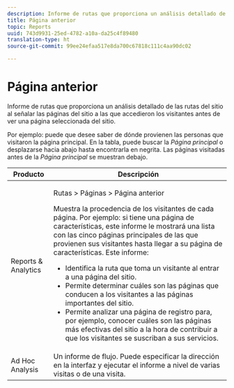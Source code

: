 ```yaml
---
description: Informe de rutas que proporciona un análisis detallado de las rutas del sitio al señalar las páginas del sitio a las que accedieron los visitantes antes de ver una página seleccionada del sitio.
title: Página anterior
topic: Reports
uuid: 743d9931-25ed-4782-a10a-da25c4f89480
translation-type: ht
source-git-commit: 99ee24efaa517e8da700c67818c111c4aa90dc02

---
```



# Página anterior

Informe de rutas que proporciona un análisis detallado de las rutas del sitio al señalar las páginas del sitio a las que accedieron los visitantes antes de ver una página seleccionada del sitio.

Por ejemplo: puede que desee saber de dónde provienen las personas que visitaron la página principal. En la tabla, puede buscar la *Página principal* o desplazarse hacia abajo hasta encontrarla en negrita. Las páginas visitadas antes de la *Página principal* se muestran debajo.

<table id="table_25A2182ACEC94E2190F21B82249577E8"> 
 <thead> 
  <tr> 
   <th colname="col1" class="entry"> Producto </th> 
   <th colname="col2" class="entry"> Descripción </th> 
  </tr> 
 </thead>
 <tbody> 
  <tr> 
   <td colname="col1"> Reports &amp; Analytics </td> 
   <td colname="col2"> <p> <span class="uicontrol"> Rutas</span> &gt; <span class="uicontrol">Páginas</span> &gt; <span class="uicontrol">Página anterior</span> </p> <p>Muestra la procedencia de los visitantes de cada página. Por ejemplo: si tiene una página de características, este informe le mostrará una lista con las cinco páginas principales de las que provienen sus visitantes hasta llegar a su página de características. Este informe: </p> 
    <ul id="ul_940C3FBD466A49CFB0AC56C170997031"> 
     <li id="li_3C27174CC49D4BF7A76227BE1CD44CCC">Identifica la ruta que toma un visitante al entrar a una página del sitio. </li> 
     <li id="li_C2C472CC765C48F8AD97CAE588D8F009">Permite determinar cuáles son las páginas que conducen a los visitantes a las páginas importantes del sitio. </li> 
     <li id="li_9BB7E05FF12A4E43A26ABC379DF5061C">Permite analizar una página de registro para, por ejemplo, conocer cuáles son las páginas más efectivas del sitio a la hora de contribuir a que los visitantes se suscriban a sus servicios. </li> 
    </ul> </td> 
  </tr> 
  <tr> 
   <td colname="col1"> Ad Hoc Analysis </td> 
   <td colname="col2"> Un informe de flujo. Puede especificar la dirección en la interfaz y ejecutar el informe a nivel de varias visitas o de una visita. </td> 
  </tr> 
 </tbody> 
</table>

